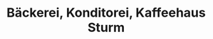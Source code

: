 ---
title: "Bäckerei, Konditorei, Kaffeehaus Sturm"
url: /gaishorn-am-see/baeckerei-konditorei-kaffeehaus-sturm/
shop: Bäckerei
---